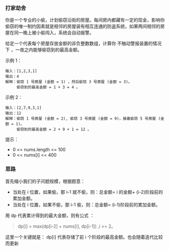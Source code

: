 ### 打家劫舍

你是一个专业的小偷，计划偷窃沿街的房屋。每间房内都藏有一定的现金，影响你偷窃的唯一制约因素就是相邻的房屋装有相互连通的防盗系统，如果两间相邻的房屋在同一晚上被小偷闯入，系统会自动报警。

给定一个代表每个房屋存放金额的非负整数数组，计算你 不触动警报装置的情况下 ，一夜之内能够偷窃到的最高金额。

 

示例 1：

```
输入：[1,2,3,1]
输出：4
解释：偷窃 1 号房屋 (金额 = 1) ，然后偷窃 3 号房屋 (金额 = 3)。
     偷窃到的最高金额 = 1 + 3 = 4 。
```

示例 2：

```
输入：[2,7,9,3,1]
输出：12
解释：偷窃 1 号房屋 (金额 = 2), 偷窃 3 号房屋 (金额 = 9)，接着偷窃 5 号房屋 (金额 = 1)。
     偷窃到的最高金额 = 2 + 9 + 1 = 12 。
```


提示：

- 0 <= nums.length <= 100
- 0 <= nums[i] <= 400

### 思路

首先缩小我们的子问题规模，根据题意：

- 当处在 i 位置，如果偷，那 i-1 就不偷，则：总金额= i 的金额+ (i-2)阶段前的累加金额。
- 当处在 i 位置，如果不偷，那 i-1 偷，则：总金额=  (i-1)阶段前的累加金额。

用 dp 代表累计得到的最大金额，则有公式 ：

> dp[i] = max(dp[i-2] + nums[i], dp[i-1]) ,i >= 2。

这里一个关键就是： dp[i] 代表存储了前 i 个阶段的最高金额。也会随着迭代比较而更新



